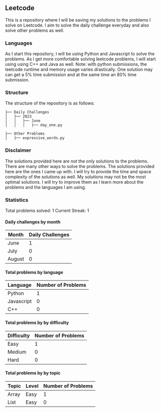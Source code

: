 ## Leetcode
This is a repository where I will be saving my solutions to the problems I solve on Leetcode. 
I aim to solve the daily challenge everyday and also solve other problems as well.

### Languages
As I start this repository, I will be using Python and Javascript to solve the problems. As I get more comfortable solving leetcode problems, I will start using using C++ and Java as well.
Note: with python submissions, the leetcode runtime and memory usage varies drastically. One solution may can get a 5% time submission and at the same time an 80% time submission.

### Structure
The structure of the repository is as follows:
```
├── Daily Challenges
│   ├── 2023
│   │   ├── June
│   │   │   ├── day_one.py

├── Other Problems
│   ├── expressive_words.py
```

### Disclaimer
The solutions provided here are not the only solutions to the problems. There are many other ways to solve the problems. The solutions provided here are the ones I came up with. I will try to provide the time and space complexity of the solutions as well.
My solutions may not be the most optimal solutions. I will try to improve them as I learn more about the problems and the languages I am using.

### Statistics
Total problems solved: 1
Current Streak: 1

#### Daily challenges by month
| Month | Daily Challenges |
| ----- | ---------------- |
| June  | 1                | 
| July  | 0                |  
| August| 0                | 

#### Total problems by language
| Language | Number of Problems |
| -------- | ------------------ |
| Python   | 1                  |
| Javascript | 0                |
| C++      | 0                  |

#### Total problems by by difficulty
| Difficulty | Number of Problems |
| ---------- | ------------------ |
| Easy       | 1                  |
| Medium     | 0                  |
| Hard       | 0                  |

#### Total problems by by topic
| Topic | Level | Number of Problems |
| ----- | ----- | ------------------ |
| Array | Easy  | 1                  |
| List  | Easy  | 0                  |
